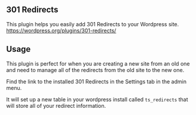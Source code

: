 301 Redirects
----------
This plugin helps you easily add 301 Redirects to your Wordpress site.<br>
https://wordpress.org/plugins/301-redirects/

Usage
----------
This plugin is perfect for when you are creating a new site from an old one and need to manage all of the redirects from the old site to the new one.  

Find the link to the installed 301 Redirects in the Settings tab in the admin menu.

It will set up a new table in your wordpress install called ```ts_redirects``` that will store all of your redirect information.
